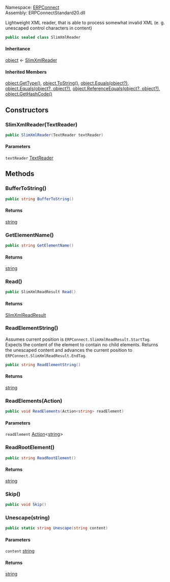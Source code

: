 Namespace: [ERPConnect](../)\
Assembly: ERPConnectStandard20.dll

Lightweight XML reader, that is able to process somewhat invalid XML (e. g. unescaped control characters in content)

```csharp
public sealed class SlimXmlReader

```

#### Inheritance

[object](https://learn.microsoft.com/dotnet/api/system.object) ← [SlimXmlReader](./)

#### Inherited Members

[object.GetType()](https://learn.microsoft.com/dotnet/api/system.object.gettype), [object.ToString()](https://learn.microsoft.com/dotnet/api/system.object.tostring), [object.Equals(object?)](<https://learn.microsoft.com/dotnet/api/system.object.equals#system-object-equals(system-object)>), [object.Equals(object?, object?)](<https://learn.microsoft.com/dotnet/api/system.object.equals#system-object-equals(system-object-system-object)>), [object.ReferenceEquals(object?, object?)](https://learn.microsoft.com/dotnet/api/system.object.referenceequals), [object.GetHashCode()](https://learn.microsoft.com/dotnet/api/system.object.gethashcode)

## Constructors

### SlimXmlReader(TextReader)

```csharp
public SlimXmlReader(TextReader textReader)

```

#### Parameters

`textReader` [TextReader](https://learn.microsoft.com/dotnet/api/system.io.textreader)

## Methods

### BufferToString()

```csharp
public string BufferToString()

```

#### Returns

[string](https://learn.microsoft.com/dotnet/api/system.string)

### GetElementName()

```csharp
public string GetElementName()

```

#### Returns

[string](https://learn.microsoft.com/dotnet/api/system.string)

### Read()

```csharp
public SlimXmlReadResult Read()

```

#### Returns

[SlimXmlReadResult](../ERPConnect.SlimXmlReadResult/)

### ReadElementString()

Assumes current position is `ERPConnect.SlimXmlReadResult.StartTag`. Expects the content of the element to contain no child elements. Returns the unescaped content and advances the current position to `ERPConnect.SlimXmlReadResult.EndTag`.

```csharp
public string ReadElementString()

```

#### Returns

[string](https://learn.microsoft.com/dotnet/api/system.string)

### ReadElements(Action<string>)

```csharp
public void ReadElements(Action<string> readElement)

```

#### Parameters

`readElement` [Action](https://learn.microsoft.com/dotnet/api/system.action-1)\<[string](https://learn.microsoft.com/dotnet/api/system.string)>

### ReadRootElement()

```csharp
public string ReadRootElement()

```

#### Returns

[string](https://learn.microsoft.com/dotnet/api/system.string)

### Skip()

```csharp
public void Skip()

```

### Unescape(string)

```csharp
public static string Unescape(string content)

```

#### Parameters

`content` [string](https://learn.microsoft.com/dotnet/api/system.string)

#### Returns

[string](https://learn.microsoft.com/dotnet/api/system.string)
